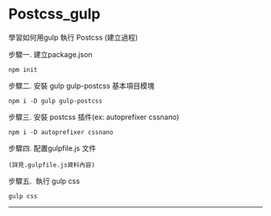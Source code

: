 # Postcss_gulp

學習如何用gulp 執行 Postcss  (建立過程)

步驟一.  建立package.json

	npm init

步驟二.  安裝 gulp gulp-postcss 基本項目模塊

	npm i -D gulp gulp-postcss

步驟三.  安裝 postcss 插件(ex: autoprefixer cssnano)

	npm i -D autoprefixer cssnano

步驟四.  配置gulpfile.js 文件 

	(詳見.gulpfile.js資料內容)


步驟五.  執行 gulp css

	gulp css
	
---------------------------------------------------
